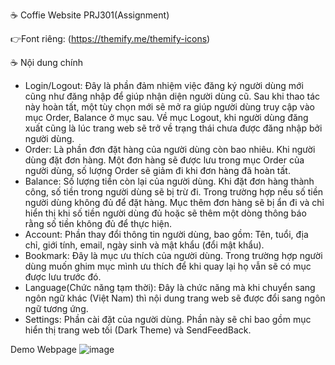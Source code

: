 ☕ Coffie Website PRJ301(Assignment)

:point_right:Font riêng: (https://themify.me/themify-icons)

☕ Nội dung chính
* Login/Logout: Đây là phần đảm nhiệm việc đăng ký người dùng mới cũng như đăng nhập để giúp nhận diện người dùng cũ. Sau khi thao tác này hoàn tất, một tùy chọn mới sẽ mở ra giúp người dùng truy cập vào mục Order, Balance ở mục sau. Về mục Logout, khi người dùng đăng xuất cũng là lúc trang web sẽ trở về trạng thái chưa được đăng nhập bởi người dùng.
* Order: Là phần đơn đặt hàng của người dùng còn bao nhiêu. Khi người dùng đặt đơn hàng. Một đơn hàng sẽ được lưu trong mục Order của người dùng, số lượng Order sẽ giảm đi khi đơn hàng đã hoàn tất.
* Balance: Số lượng tiền còn lại của người dùng. Khi đặt đơn hàng thành công, số tiền trong người dùng sẽ bị trừ đi. Trong trường hợp nếu số tiền người dùng không đủ để đặt hàng. Mục thêm đơn hàng sẽ bị ẩn đi và chỉ hiển thị khi số tiền người dùng đủ hoặc sẽ thêm một dòng thông báo rằng số tiền không đủ để thực hiện.
* Account: Phần thay đổi thông tin người dùng, bao gồm: Tên, tuổi, địa chỉ, giới tính, email, ngày sinh và mật khẩu (đổi mật khẩu).
* Bookmark: Đây là mục ưu thích của người dùng. Trong trường hợp người dùng muốn ghim mục mình ưu thích để khi quay lại họ vẫn sẽ có mục được lưu trước đó. 
* Language(Chức năng tạm thời): Đây là chức năng mà khi chuyển sang ngôn ngữ khác (Việt Nam) thì nội dung trang web sẽ được đổi sang ngôn ngữ tương ứng.
* Settings: Phần cài đặt của người dùng. Phần này sẽ chỉ bao gồm mục hiển thị trang web tối (Dark Theme) và SendFeedBack.

Demo Webpage
![image](https://user-images.githubusercontent.com/90857528/170634345-3b52875c-2d72-470b-bf71-4ce0b1c0eaf2.png)
